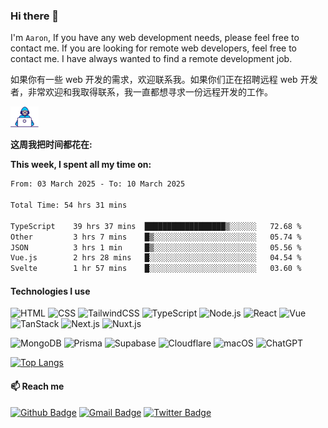 ### Hi there 👋

I'm `Aaron`, If you have any web development needs, please feel free to contact me. If you are looking for remote web developers, feel free to contact me. I have always wanted to find a remote development job.

如果你有一些 web 开发的需求，欢迎联系我。如果你们正在招聘远程 web 开发者，非常欢迎和我取得联系，我一直都想寻求一份远程开发的工作。

<img alt="Coding gif" src="./assets/Developer.gif" width="45" /> 

**这周我把时间都花在:**

**This week, I spent all my time on:**

<!--START_SECTION:waka-->

```txt
From: 03 March 2025 - To: 10 March 2025

Total Time: 54 hrs 31 mins

TypeScript    39 hrs 37 mins  ██████████████████▒░░░░░░   72.68 %
Other         3 hrs 7 mins    █▒░░░░░░░░░░░░░░░░░░░░░░░   05.74 %
JSON          3 hrs 1 min     █▒░░░░░░░░░░░░░░░░░░░░░░░   05.56 %
Vue.js        2 hrs 28 mins   █░░░░░░░░░░░░░░░░░░░░░░░░   04.54 %
Svelte        1 hr 57 mins    █░░░░░░░░░░░░░░░░░░░░░░░░   03.60 %
```

<!--END_SECTION:waka-->

#### Technologies I use

![HTML](https://img.shields.io/badge/-HTML5-E34F26?style=flat&logo=html5&logoColor=white) ![CSS](https://img.shields.io/badge/-CSS3-1572B6?style=flat&logo=css3&logoColor=white) ![TailwindCSS](https://img.shields.io/badge/-TailwindCSS-38B2AC?style=flat&logo=tailwind-css&logoColor=white)
![TypeScript](https://img.shields.io/badge/-TypeScript-000000?style=flat&logo=typescript) ![Node.js](https://img.shields.io/badge/-Node.js-222222?style=flat&logo=node.js&logoColor=339933) ![React](https://img.shields.io/badge/-React-222222?style=flat&logo=React&logoColor=61DAFB) ![Vue](https://img.shields.io/badge/-Vue-222222?style=flat&logo=Vue.js&logoColor=4FC08D) ![TanStack](https://img.shields.io/badge/-TanStack-FF4154?style=flat&logo=react-query&logoColor=white) ![Next.js](https://img.shields.io/badge/-Next.js-000000?style=flat&logo=nextdotjs&logoColor=white) ![Nuxt.js](https://img.shields.io/badge/-Nuxt.js-00C58E?style=flat&logo=nuxtdotjs&logoColor=white)

![MongoDB](https://img.shields.io/badge/-MongoDB-47A248?style=flat&logo=mongodb&logoColor=white) ![Prisma](https://img.shields.io/badge/-Prisma-2D3748?style=flat&logo=prisma&logoColor=white) ![Supabase](https://img.shields.io/badge/-Supabase-3ECF8E?style=flat&logo=supabase&logoColor=white) ![Cloudflare](https://img.shields.io/badge/-Cloudflare-F38020?style=flat&logo=cloudflare&logoColor=white) ![macOS](https://img.shields.io/badge/-macOS-000000?style=flat&logo=apple&logoColor=white) ![ChatGPT](https://img.shields.io/badge/-ChatGPT-412991?style=flat&logo=openai&logoColor=white)


[![Top Langs](https://github-readme-stats.vercel.app/api/top-langs/?username=AaronConlon&layout=compact)](https://github.com/anuraghazra/github-readme-stats)
#### 📫 Reach me
[![Github Badge](https://img.shields.io/badge/-Github-24292e?style=flat&logo=github&logoColor=white&link=)](https://github.com/AaronConlon) [![Gmail Badge](https://img.shields.io/badge/-Gmail-c14438?style=flat-square&logo=Gmail&logoColor=white&link=mailto:rivenqinyy@gmail@gmail.com)](mailto:rivenqinyy@gmail.com) [![Twitter Badge](https://img.shields.io/badge/-Twitter-1DA1F2?style=flat&logo=twitter&logoColor=white&link=https://twitter.com/AaronConlonDev)](https://twitter.com/AaronConlonDev)
